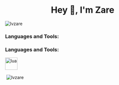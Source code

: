 <h1 align="center">Hey 👋, I'm Zare</h1>
<p align="left"> <img src="https://komarev.com/ghpvc/?username=lvzare&label=Profile%20views&color=0e75b6&style=flat" alt="lvzare" /> </p>


<h3 align="left">Languages and Tools:</h3>
<h3 align="left">Languages and Tools:</h3>
<p align="left"> <a href="https://www.lua.org/" target="_blank"> <img src="https://cdn.discordapp.com/attachments/817269640857911337/865047390355718144/1024px-Lua-Logo.png" alt="lua" width="40" height="40"/> </a> </p>

<p>&nbsp;<img align="center" src="https://github-readme-stats.vercel.app/api?username=lvzare&show_icons=true&locale=en" alt="lvzare" /></p>

